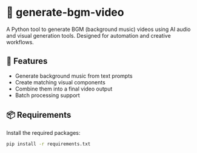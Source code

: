 # 🎵 generate-bgm-video

A Python tool to generate BGM (background music) videos using AI audio and visual generation tools. Designed for automation and creative workflows.

## 🚀 Features

- Generate background music from text prompts
- Create matching visual components
- Combine them into a final video output
- Batch processing support

## 📦 Requirements

Install the required packages:

```bash
pip install -r requirements.txt
